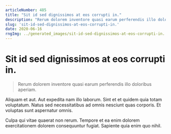 ```yaml
---
articleNumber: 485
title: "Sit id sed dignissimos at eos corrupti in."
description: "Rerum dolorem inventore quasi earum perferendis illo doloribus aperiam."
slug: 'sit-id-sed-dignissimos-at-eos-corrupti-in.'
date: 2020-06-16
rngImg: ../generated_images/sit-id-sed-dignissimos-at-eos-corrupti-in..jpg
---
```


# Sit id sed dignissimos at eos corrupti in.

> Rerum dolorem inventore quasi earum perferendis illo doloribus aperiam.

Aliquam et aut. Aut expedita nam illo laborum. Sint et et quidem quia totam voluptatum. Natus sed necessitatibus ad omnis nesciunt quas corporis. Et voluptas sunt aspernatur omnis.
 Culpa qui vitae quaerat non rerum. Tempore et ea enim dolorem exercitationem dolorem consequuntur fugiat. Sapiente quia enim quo nihil.
